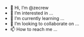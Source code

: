 - 👋 Hi, I’m @zecrew
- 👀 I’m interested in ...
- 🌱 I’m currently learning ...
- 💞️ I’m looking to collaborate on ...
- 📫 How to reach me ...

<!---
zecrew/zecrew is a ✨ special ✨ repository because its `README.md` (this file) appears on your GitHub profile.
You can click the Preview link to take a look at your changes.
--->
